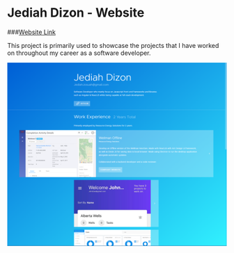 # Jediah Dizon - Website

###[Website Link](https://jediahdizon.github.io/website/)

This project is primarily used to showcase the projects that I have worked on throughout my career as a software developer.

![Application Screenshot](https://github.com/JediahDizon/website/blob/master/src/assets/app-screenshot.png "Application Screenshot")
